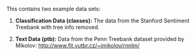 This contains two example data sets:

1) **Classification Data (classes):** The data from the Stanford Sentiment Treebank with tree info removed.

2) **Text Data (ptb):** Data from the Penn Treebank dataset provided by Mikolov: http://www.fit.vutbr.cz/~imikolov/rnnlm/